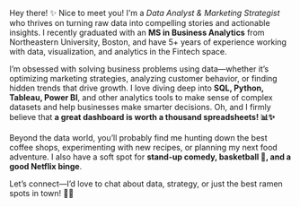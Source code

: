 Hey there! ✨ Nice to meet you! I'm a _Data Analyst & Marketing Strategist_ who thrives on turning raw data into compelling stories and actionable insights. I recently graduated with an **MS in Business Analytics** from Northeastern University, Boston, and have 5+ years of experience working with data, visualization, and analytics in the Fintech space.

I’m obsessed with solving business problems using data—whether it’s optimizing marketing strategies, analyzing customer behavior, or finding hidden trends that drive growth. I love diving deep into **SQL, Python, Tableau, Power BI**, and other analytics tools to make sense of complex datasets and help businesses make smarter decisions. Oh, and I firmly believe that **a great dashboard is worth a thousand spreadsheets! 📊✨**

Beyond the data world, you’ll probably find me hunting down the best coffee shops, experimenting with new recipes, or planning my next food adventure. I also have a soft spot for **stand-up comedy, basketball 🏀, and a good Netflix binge**.

Let’s connect—I’d love to chat about data, strategy, or just the best ramen spots in town! 🍜🚀
